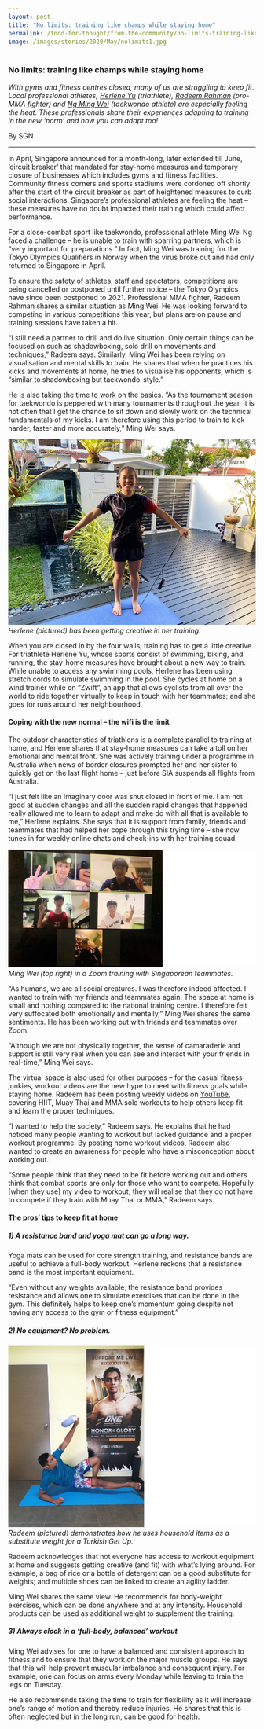 ```yaml
---
layout: post
title: "No limits: training like champs while staying home"
permalink: /food-for-thought/from-the-community/no-limits-training-like-champs-while-staying-home
image: /images/stories/2020/May/nolimits1.jpg
---
```


### No limits: training like champs while staying home 

_With gyms and fitness centres closed, many of us are struggling to keep fit. Local professional athletes, [Herlene Yu](https://www.instagram.com/herlenenatashayu/?hl=en) (triathlete), [Radeem Rahman](https://www.instagram.com/radeemrahman/?hl=en) (pro-MMA fighter) and [Ng Ming Wei](https://www.instagram.com/mingweirocks/?hl=en) (taekwondo athlete) are especially feeling the heat. These professionals share their experiences adapting to training in the new ‘norm’ and how you can adapt too!_

By SGN

<hr>

In April, Singapore announced for a month-long, later extended till June, ‘circuit breaker’ that mandated for stay-home measures and temporary closure of businesses which includes gyms and fitness facilities. Community fitness corners and sports stadiums were cordoned off shortly after the start of the circuit breaker as part of heightened measures to curb social interactions. Singapore’s professional athletes are feeling the heat – these measures have no doubt impacted their training which could affect performance.

For a close-combat sport like taekwondo, professional athlete Ming Wei Ng faced a challenge – he is unable to train with sparring partners, which is “very important for preparations.” In fact, Ming Wei was training for the Tokyo Olympics Qualifiers in Norway when the virus broke out and had only returned to Singapore in April. 

To ensure the safety of athletes, staff and spectators, competitions are being cancelled or postponed until further notice – the Tokyo Olympics have since been postponed to 2021. Professional MMA fighter, Radeem Rahman shares a similar situation as Ming Wei. He was looking forward to competing in various competitions this year, but plans are on pause and training sessions have taken a hit. 

“I still need a partner to drill and do live situation. Only certain things can be focused on such as shadowboxing, solo drill on movements and techniques,” Radeem says. Similarly, Ming Wei has been relying on visualisation and mental skills to train. He shares that when he practices his kicks and movements at home, he tries to visualise his opponents, which is “similar to shadowboxing but taekwondo-style.”

He is also taking the time to work on the basics. “As the tournament season for taekwondo is peppered with many tournaments throughout the year, it is not often that I get the chance to sit down and slowly work on the technical fundamentals of my kicks. I am therefore using this period to train to kick harder, faster and more accurately,” Ming Wei says. 

![Image](/images/stories/2020/May/nolimits1.jpg)
_Herlene (pictured) has been getting creative in her training._

When you are closed in by the four walls, training has to get a little creative. For triathlete Herlene Yu, whose sports consist of swimming, biking, and running, the stay-home measures have brought about a new way to train. While unable to access any swimming pools, Herlene has been using stretch cords to simulate swimming in the pool. She cycles at home on a wind trainer while on “Zwift”, an app that allows cyclists from all over the world to ride together virtually to keep in touch with her teammates; and she goes for runs around her neighbourhood.  

#### Coping with the new normal – the wifi is the limit

The outdoor characteristics of triathlons is a complete parallel to training at home, and Herlene shares that stay-home measures can take a toll on her emotional and mental front. She was actively training under a programme in Australia when news of border closures prompted her and her sister to quickly get on the last flight home – just before SIA suspends all flights from Australia. 

“I just felt like an imaginary door was shut closed in front of me. I am not good at sudden changes and all the sudden rapid changes that happened really allowed me to learn to adapt and make do with all that is available to me,” Herlene explains. She says that it is support from family, friends and teammates that had helped her cope through this trying time – she now tunes in for weekly online chats and check-ins with her training squad. 

![Image](/images/stories/2020/May/nolimits2.png)
_Ming Wei (top right) in a Zoom training with Singaporean teammates._

“As humans, we are all social creatures. I was therefore indeed affected. I wanted to train with my friends and teammates again. The space at home is small and nothing compared to the national training centre. I therefore felt very suffocated both emotionally and mentally,” Ming Wei shares the same sentiments. He has been working out with friends and teammates over Zoom. 

“Although we are not physically together, the sense of camaraderie and support is still very real when you can see and interact with your friends in real-time,” Ming Wei says. 

The virtual space is also used for other purposes – for the casual fitness junkies, workout videos are the new hype to meet with fitness goals while staying home. Radeem has been posting weekly videos on [YouTube](https://www.youtube.com/c/radeemrahman), covering HIIT, Muay Thai and MMA solo workouts to help others keep fit and learn the proper techniques. 

“I wanted to help the society,” Radeem says. He explains that he had noticed many people wanting to workout but lacked guidance and a proper workout programme. By posting home workout videos, Radeem also wanted to create an awareness for people who have a misconception about working out. 

“Some people think that they need to be fit before working out and others think that combat sports are only for those who want to compete. Hopefully [when they use] my video to workout, they will realise that they do not have to compete if they train with Muay Thai or MMA,” Radeem says. 

#### The pros’ tips to keep fit at home

##### 1)	A resistance band and yoga mat can go a long way.

Yoga mats can be used for core strength training, and resistance bands are useful to achieve a full-body workout. Herlene reckons that a resistance band is the most important equipment.

“Even without any weights available, the resistance band provides resistance and allows one to simulate exercises that can be done in the gym. This definitely helps to keep one’s momentum going despite not having any access to the gym or fitness equipment.” 

##### 2)	No equipment? No problem. 

![Image](/images/stories/2020/May/nolimits3.png)
_Radeem (pictured) demonstrates how he uses household items as a substitute weight for a Turkish Get Up._

Radeem acknowledges that not everyone has access to workout equipment at home and suggests getting creative (and fit) with what’s lying around. For example, a bag of rice or a bottle of detergent can be a good substitute for weights; and multiple shoes can be linked to create an agility ladder. 

Ming Wei shares the same view. He recommends for body-weight exercises, which can be done anywhere and at any intensity. Household products can be used as additional weight to supplement the training. 

##### 3)	Always clock in a ‘full-body, balanced’ workout

Ming Wei advises for one to have a balanced and consistent approach to fitness and to ensure that they work on the major muscle groups. He says that this will help prevent muscular imbalance and consequent injury. For example, one can focus on arms every Monday while leaving to train the legs on Tuesday. 

He also recommends taking the time to train for flexibility as it will increase one’s range of motion and thereby reduce injuries. He shares that this is often neglected but in the long run, can be good for health. 
